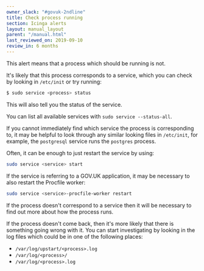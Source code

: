 ```yaml
---
owner_slack: "#govuk-2ndline"
title: Check process running
section: Icinga alerts
layout: manual_layout
parent: "/manual.html"
last_reviewed_on: 2019-09-10
review_in: 6 months
---
```


This alert means that a process which should be running is not.

It's likely that this process corresponds to a service, which you can check by looking in `/etc/init` or try running:

```bash
$ sudo service <process> status
```

This will also tell you the status of the service.

You can list all available services with `sudo service --status-all`.

If you cannot immediately find which service the process is corresponding to, it may be helpful to look through any
similar looking files in `/etc/init`, for example, the `postgresql` service runs the `postgres` process.

Often, it can be enough to just restart the service by using:

```bash
sudo service <service> start
```

If the service is referring to a GOV.UK application, it may be necessary to also restart the Procfile worker:

```bash
sudo service <service>-procfile-worker restart
```

If the process doesn't correspond to a service then it will be necessary to find out more about how the process runs.

If the process doesn't come back, then it's more likely that there is something going wrong with it. You can start
investigating by looking in the log files which could be in one of the following places:

- `/var/log/upstart/<process>.log`
- `/var/log/<process>/`
- `/var/log/<process>.log`
